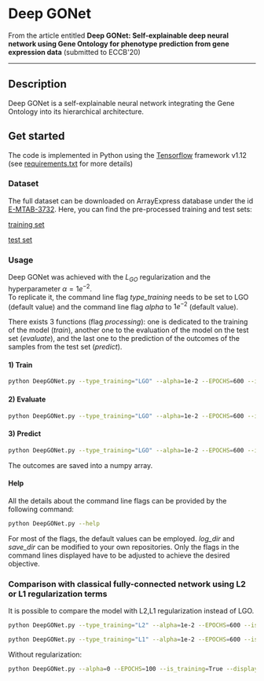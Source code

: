 # Deep GONet

From the article entitled **Deep GONet: Self-explainable deep neural network using Gene Ontology for phenotype prediction from gene expression data** (submitted to ECCB'20)

---

## Description

Deep GONet is a self-explainable neural network integrating the Gene Ontology into its hierarchical architecture.

## Get started

The code is implemented in Python using the [Tensorflow](https://www.tensorflow.org/) framework v1.12 (see [requirements.txt](https://forge.ibisc.univ-evry.fr/vbourgeais/DeepGONet/blob/master/requirements.txt) for more details)

### Dataset

The full dataset can be downloaded on ArrayExpress database under the id [E-MTAB-3732](https://www.ebi.ac.uk/arrayexpress/experiments/E-MTAB-3732/). Here, you can find the pre-processed training and test sets:

[training set](https://entrepot.ibisc.univ-evry.fr/f/5b57ab5a69de4f6ab26b/?dl=1)

[test set](https://entrepot.ibisc.univ-evry.fr/f/057f1ffa0e6c4aab9bee/?dl=1) 

### Usage

Deep GONet was achieved with the $L_{GO}$ regularization and the hyperparameter $\alpha=1e^{-2}$.  
To replicate it, the command line flag *type_training* needs to be set to LGO (default value) and the command line flag *alpha* to $1e^{-2}$ (default value).  

There exists 3 functions (flag *processing*): one is dedicated to the training of the model (*train*), another one to the evaluation of the model on the test set (*evaluate*), and the last one to the prediction of the outcomes of the samples from the test set (*predict*).

#### 1) Train


```bash
python DeepGONet.py --type_training="LGO" --alpha=1e-2 --EPOCHS=600 --is_training=True --display_step=10 --save=True --processing="train"
```

#### 2) Evaluate


```bash
python DeepGONet.py --type_training="LGO" --alpha=1e-2 --EPOCHS=600 --is_training=False --restore=True --processing="evaluate"
```

#### 3) Predict


```bash
python DeepGONet.py --type_training="LGO" --alpha=1e-2 --EPOCHS=600 --is_training=False --restore=True --processing="predict"
```

The outcomes are saved into a numpy array.

#### Help

All the details about the command line flags can be provided by the following command:


```bash
python DeepGONet.py --help
```

For most of the flags, the default values can be employed. *log_dir* and *save_dir* can be modified to your own repositories. Only the flags in the command lines displayed have to be adjusted to achieve the desired objective.

### Comparison with classical fully-connected network using L2 or L1 regularization terms

It is possible to compare the model with L2,L1 regularization instead of LGO.


```bash
python DeepGONet.py --type_training="L2" --alpha=1e-2 --EPOCHS=600 --is_training=True --display_step=10 --save=True --processing="train"
```


```bash
python DeepGONet.py --type_training="L1" --alpha=1e-2 --EPOCHS=600 --is_training=True --display_step=10 --save=True --processing="train"
```

Without regularization:


```bash
python DeepGONet.py --alpha=0 --EPOCHS=100 --is_training=True --display_step=5 --save=True --processing="train"
```
